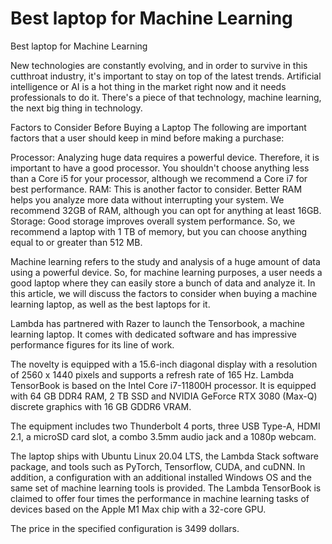 # Best laptop for Machine Learning
Best laptop for Machine Learning

New technologies are constantly evolving, and in order to survive in this cutthroat industry, it's important to stay on top of the latest trends. Artificial intelligence or AI is a hot thing in the market right now and it needs professionals to do it. There's a piece of that technology, machine learning, the next big thing in technology.

Factors to Consider Before Buying a Laptop
The following are important factors that a user should keep in mind before making a purchase:

Processor: Analyzing huge data requires a powerful device. Therefore, it is important to have a good processor. You shouldn't choose anything less than a Core i5 for your processor, although we recommend a Core i7 for best performance.
RAM: This is another factor to consider. Better RAM helps you analyze more data without interrupting your system. We recommend 32GB of RAM, although you can opt for anything at least 16GB.
Storage: Good storage improves overall system performance. So, we recommend a laptop with 1 TB of memory, but you can choose anything equal to or greater than 512 MB.

Machine learning refers to the study and analysis of a huge amount of data using a powerful device. So, for machine learning purposes, a user needs a good laptop where they can easily store a bunch of data and analyze it. In this article, we will discuss the factors to consider when buying a machine learning laptop, as well as the best laptops for it.

Lambda has partnered with Razer to launch the Tensorbook, a machine learning laptop. It comes with dedicated software and has impressive performance figures for its line of work.

The novelty is equipped with a 15.6-inch diagonal display with a resolution of 2560 x 1440 pixels and supports a refresh rate of 165 Hz. Lambda TensorBook is based on the Intel Core i7-11800H processor. It is equipped with 64 GB DDR4 RAM, 2 TB SSD and NVIDIA GeForce RTX 3080 (Max-Q) discrete graphics with 16 GB GDDR6 VRAM.

The equipment includes two Thunderbolt 4 ports, three USB Type-A, HDMI 2.1, a microSD card slot, a combo 3.5mm audio jack and a 1080p webcam.

The laptop ships with Ubuntu Linux 20.04 LTS, the Lambda Stack software package, and tools such as PyTorch, Tensorflow, CUDA, and cuDNN. In addition, a configuration with an additional installed Windows OS and the same set of machine learning tools is provided. The Lambda TensorBook is claimed to offer four times the performance in machine learning tasks of devices based on the Apple M1 Max chip with a 32-core GPU.

The price in the specified configuration is 3499 dollars.
